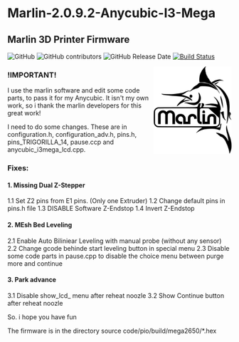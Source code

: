 # Marlin-2.0.9.2-Anycubic-I3-Mega
## Marlin 3D Printer Firmware

![GitHub](https://img.shields.io/github/license/marlinfirmware/marlin.svg)
![GitHub contributors](https://img.shields.io/github/contributors/marlinfirmware/marlin.svg)
![GitHub Release Date](https://img.shields.io/github/release-date/marlinfirmware/marlin.svg)
[![Build Status](https://github.com/MarlinFirmware/Marlin/workflows/CI/badge.svg?branch=bugfix-2.0.x)](https://github.com/MarlinFirmware/Marlin/actions)

<img align="right" width=175 src="buildroot/share/pixmaps/logo/marlin-250.png" />

 ### !IMPORTANT! 
 I use the marlin software and edit some code parts, to pass it for my Anycubic.
 It isn't my own work, so i thank the marlin developers for this great work!
 
 I need to do some changes. These are in configuration.h, configuration_adv.h, pins.h, pins_TRIGORILLA_14, pause.ccp and anycubic_i3mega_lcd.cpp.
 
 
 ### Fixes:
 #### 1. Missing Dual Z-Stepper
 1.1 Set Z2 pins from E1 pins. (Only one Extruder)
 1.2 Change default pins in pins.h file
 1.3 DISABLE Software Z-Endstop
 1.4 Invert Z-Endstop
 
 #### 2. MEsh Bed Leveling
 2.1 Enable Auto Biliniear Leveling with manual probe (without any sensor)
 2.2 Change gcode behinde start leveling button in special menu
 2.3 Disable some code parts in pause.cpp to disable the choice menu between purge more and continue
 
 #### 3. Park advance
 3.1 Disable show_lcd_ menu after reheat noozle
 3.2 Show Continue button after reheat noozle
 
 So. i hope you have fun
 
 The firmware is in the directory source code/pio/build/mega2650/*.hex
 
